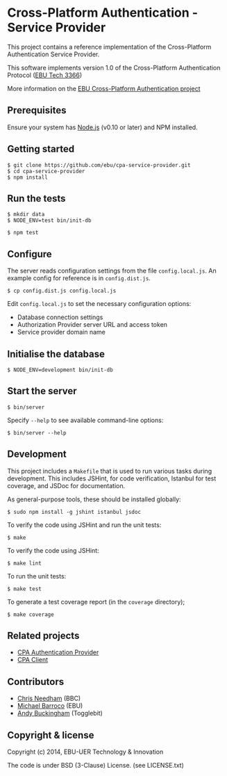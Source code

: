 # Cross-Platform Authentication - Service Provider

This project contains a reference implementation of the Cross-Platform
Authentication Service Provider.

This software implements version 1.0 of the Cross-Platform Authentication Protocol ([EBU Tech 3366](https://tech.ebu.ch/docs/tech/tech3366.pdf))

More information on the [EBU Cross-Platform Authentication project](http://tech.ebu.ch/cpa)

## Prerequisites

Ensure your system has [Node.js](http://nodejs.org/) (v0.10 or later) and NPM installed.

## Getting started

    $ git clone https://github.com/ebu/cpa-service-provider.git
    $ cd cpa-service-provider
    $ npm install

## Run the tests

    $ mkdir data
    $ NODE_ENV=test bin/init-db

    $ npm test

## Configure

The server reads configuration settings from the file `config.local.js`.
An example config for reference is in `config.dist.js`.

    $ cp config.dist.js config.local.js

Edit `config.local.js` to set the necessary configuration options:

* Database connection settings
* Authorization Provider server URL and access token
* Service provider domain name

## Initialise the database

    $ NODE_ENV=development bin/init-db

## Start the server

    $ bin/server

Specify `--help` to see available command-line options:

    $ bin/server --help

## Development

This project includes a `Makefile` that is used to run various tasks during
development. This includes JSHint, for code verification, Istanbul for test
coverage, and JSDoc for documentation.

As general-purpose tools, these should be installed globally:

    $ sudo npm install -g jshint istanbul jsdoc

To verify the code using JSHint and run the unit tests:

    $ make

To verify the code using JSHint:

    $ make lint

To run the unit tests:

    $ make test

To generate a test coverage report (in the `coverage` directory);

    $ make coverage

## Related projects

* [CPA Authentication Provider](https://github.com/ebu/cpa-auth-provider)
* [CPA Client](https://github.com/ebu/cpa-client)

## Contributors

* [Chris Needham](https://github.com/chrisn) (BBC)
* [Michael Barroco](https://github.com/barroco) (EBU)
* [Andy Buckingham](https://github.com/andybee) (Togglebit)

## Copyright & license

Copyright (c) 2014, EBU-UER Technology & Innovation

The code is under BSD (3-Clause) License. (see LICENSE.txt)
